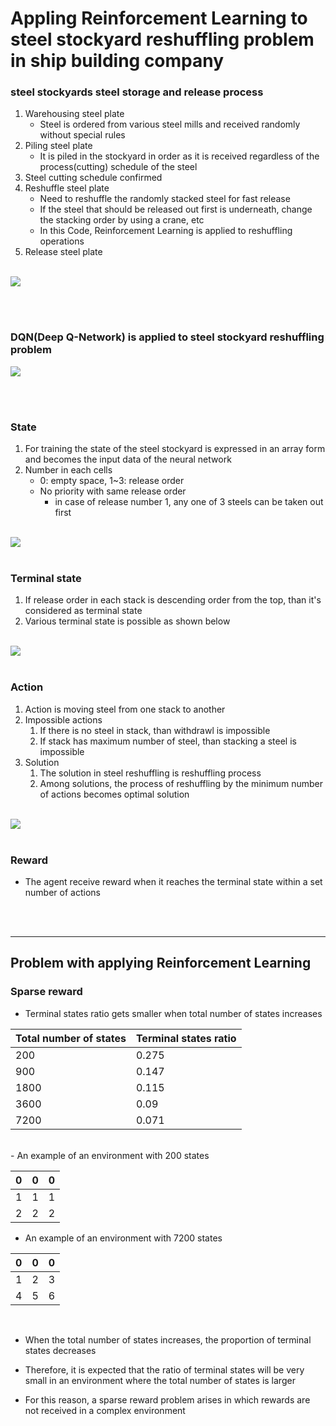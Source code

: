 # Appling Reinforcement Learning to steel stockyard reshuffling problem in ship building company

### steel stockyards steel storage and release process

1. Warehousing steel plate
   - Steel is ordered from various steel mills and received randomly without special rules
2. Piling steel plate
   - It is piled in the stockyard in order as it is received regardless of the process(cutting) schedule of the steel
3. Steel cutting schedule confirmed
4. Reshuffle steel plate 
   - Need to reshuffle the randomly stacked steel for fast release
   - If the steel that should be released out first is underneath, change the stacking order by using a crane, etc
   - In this Code, Reinforcement Learning is applied to reshuffling operations
5. Release steel plate
</br>
<img src="https://user-images.githubusercontent.com/43307537/122550967-5327da00-d06f-11eb-9c2a-e5dab913a3bc.png">

</br></br>
### DQN(Deep Q-Network) is applied to steel stockyard reshuffling problem</br>

<img src="https://user-images.githubusercontent.com/43307537/122551129-8c604a00-d06f-11eb-8a8f-1a222beb38a0.png">

</br></br>

### State
1. For training the state of the steel stockyard is expressed in an array form and becomes the input data of the neural network
2. Number in each cells
   - 0: empty space, 1~3: release order
   - No priority with same release order
      - in case of release number 1, any one of 3 steels can be taken out first
</br>
<img src="https://user-images.githubusercontent.com/43307537/122551241-ad289f80-d06f-11eb-9067-504baf5fefc1.png">
</br></br>

### Terminal state

1. If release order in each stack is descending order from the top, than it's considered as terminal state
2. Various terminal state is possible as shown below
</br>

<img src="https://user-images.githubusercontent.com/43307537/122551288-b9146180-d06f-11eb-8ea3-a15b34a35d40.png">
</br></br>

### Action
1. Action is moving steel from one stack to another
2. Impossible actions
   1. If there is no steel in stack, than withdrawl is impossible
   2. If stack has maximum number of steel, than stacking a steel is impossible
3. Solution
   1. The solution in steel reshuffling is reshuffling process
   2. Among solutions, the process of reshuffling by the minimum number of actions becomes optimal solution
</br>
<img src="https://user-images.githubusercontent.com/43307537/122551315-c598ba00-d06f-11eb-9881-3e449cc89611.png">
</br></br>

### Reward

- The agent receive reward when it reaches the terminal state within a set number of actions

</br></br>

---

## Problem with applying Reinforcement Learning

### Sparse reward
- Terminal states ratio gets smaller when total number of states increases

|Total number of states|Terminal states ratio|
|----------------------|---------------------|
|200|0.275|
|900|0.147|
|1800|0.115|
|3600|0.09|
|7200|0.071|
<br/>
- An example of an environment with 200 states

|0|0|0|
|---|---|---|
|1|1|1|
|2|2|2|

- An example of an environment with 7200 states

|0|0|0|
|---|---|---|
|1|2|3|
|4|5|6|
<br/>

- When the total number of states increases, the proportion of terminal states decreases

- Therefore, it is expected that the ratio of terminal states will be very small in an environment where the total number of states is larger

- For this reason, a sparse reward problem arises in which rewards are not received in a complex environment




